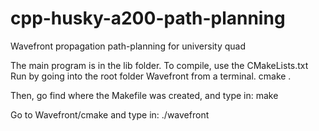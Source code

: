 # cpp-husky-a200-path-planning
Wavefront propagation path-planning for university quad

The main program is in the lib folder. To compile, use the CMakeLists.txt
Run by going into the root folder Wavefront from a terminal.
     cmake .

Then, go find where the Makefile was created, and type in:
     make
     
Go to Wavefront/cmake and type in:
     ./wavefront
